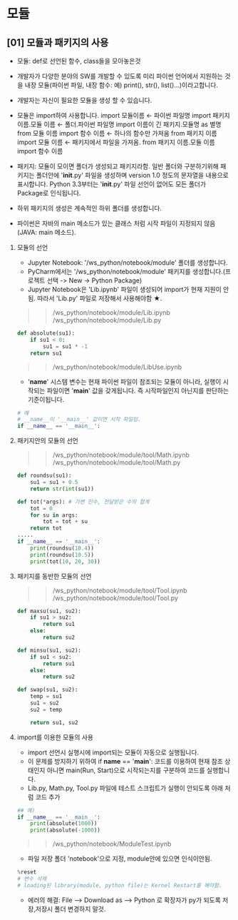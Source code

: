 # 모듈

## [01] 모듈과 패키지의 사용

- 모듈: def로 선언된 함수, class들을 모아놓은것
- 개발자가 다양한 분야의 SW를 개발할 수 있도록 미리 파이썬 언어에서 지원하는 것을
  내장 모듈(파이썬 파일, 내장 함수: 예) print(), str(), list()...)이라고합니다.
- 개발자는 자신이 필요한 모듈을 생성 할 수 있습니다.

- 모듈은 import하여 사용합니다.
   import 모듈이름     ← 파이썬 파일명
   import 패키지 이름.모듈 이름   ← 폴더.파이썬 파일명
   import 이름이 긴 패키지.모듈명 as 별명
   from 모듈 이름 import 함수 이름   ← 하나의 함수만 가져옴
   from 패키지 이름 import 모듈 이름    ← 패키지에서 파일을 가져옴.
   from 패키지 이름.모듈 이름 import 함수 이름

- 패키지: 모듈이 모이면 폴더가 생성되고 패키지라함.
  일반 폴더와 구분하기위해 패키지는 폴더안에 '__init__.py' 파일을 생성하며
  version 1.0 정도의 문자열을 내용으로 표시합니다.
  Python 3.3부터는 '__init__.py' 파일 선언이 없어도 모든 폴더가 Package로 인식됩니다.

- 하위 패키지의 생성은 계속적인 하위 폴더를 생성합니다.

- 파이썬은 자바의 main 메소드가 있는 클래스 처럼 시작 파일이 지정되지 않음(JAVA: main 메소드).
  
1. 모듈의 선언
   - Jupyter Notebook: '/ws_python/notebook/module' 폴더를 생성합니다.
   - PyCharm에서는 '/ws_python/notebook/module' 패키지를 생성합니다.(프로젝트 선택 -> New -> Python Package)
   - Jupyter Notebook은 'Lib.ipynb' 파일이 생성되어 import가 현재 지원이 안됨. 따라서 'Lib.py' 파일로 저장해서 사용해야함 ★.
   >> /ws_python/notebook/module/Lib.ipynb
   >> /ws_python/notebook/module/Lib.py

    ```python
    def absolute(su1):
        if su1 < 0:
            su1 = su1 * -1
        return su1
    ```

    >> /ws_python/notebook/module/LibUse.ipynb

   - '__name__' 시스템 변수는 현재 파이썬 파일이 참조되는 모듈이 아니라,  실행이 시작되는 파일이면  '__main__' 값을 갖게됩니다. 즉 시작파일인지 아닌지를 판단하는 기준이됩니다.

    ```python
    # 예
    # __name__이 '__main__' 값이면 시작 파일임.
    if __name__ == '__main__':
    ```

2. 패키지안의 모듈의 선언
    >> /ws_python/notebook/module/tool/Math.ipynb
    >> /ws_python/notebook/module/tool/Math.py

    ```python
    def roundsu(su1):
        su1 = su1 + 0.5
        return str(int(su1))

    def tot(*args): # 가변 인수, 전달받은 수의 합계
        tot = 0
        for su in args:
            tot = tot + su
        return tot
    .....
    if __name__ == '__main__':
        print(roundsu(10.4))
        print(roundsu(10.5))
        print(tot(10, 20, 30))
    ```

3. 패키지를 동반한 모듈의 선언

    >> /ws_python/notebook/module/tool/Tool.ipynb
    >> /ws_python/notebook/module/tool/Tool.py

    ```python
    def maxsu(su1, su2):
        if su1 > su2:
            return su1
        else:
            return su2

    def minsu(su1, su2):
        if su1 < su2:
            return su1
        else:
            return su2

    def swap(su1, su2):
        temp = su1
        su1 = su2
        su2 = temp

        return su1, su2
    ```

4. import를 이용한 모듈의 사용
   - import 선언시 실행시에 import되는 모듈이 자동으로 실행됩니다.
   - 이 문제를 방지하기 위하여 if __name__ == '__main__': 코드를 이용하여 현재 참조 상태인지 아니면 main(Run, Start)으로 시작되는지를 구분하여 코드를 실행합니다.
   - Lib.py, Math.py, Tool.py 파일에 테스트 스크립트가 실행이 안되도록 아래 처럼 코드 추가

    ```python
    ## 예)
    if __name__ == '__main__':
        print(absolute(1000))
        print(absolute(-1000))
    ```

    >> /ws_python/notebook/ModuleTest.ipynb
    - 파일 저장 폴더 'notebook'으로 지정, module안에 있으면 인식이안됨.

    ```python
    %reset
    # 변수 삭제
    # loading된 library(module, python file)는 Kernel Restart를 해야함.
    ```

   - 에러의 해결: File --> Download as --> Python 로 확장자가 py가 되도록 저장,저장시 폴더 변경하지 말것.
